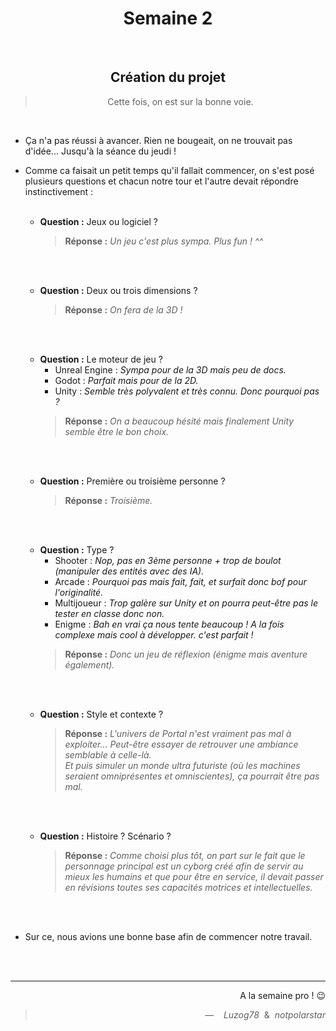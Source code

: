 <div align="center">
  
  # Semaine 2
  
  <br>
  
  ## Création du projet

  > Cette fois, on est sur la bonne voie.
  
</div>

<br>

- Ça n'a pas réussi à avancer. Rien ne bougeait, on ne trouvait pas d'idée... Jusqu'à la séance du jeudi !

- Comme ca faisait un petit temps qu'il fallait commencer, on s'est posé plusieurs questions et chacun notre tour et l'autre devait répondre instinctivement :

  <br>

  - **Question :** Jeux ou logiciel ?
    > **Réponse :** *Un jeu c'est plus sympa. Plus fun ! ^^*

  <br><br>

  - **Question :** Deux ou trois dimensions ?
    > **Réponse :** *On fera de la 3D !*

  <br><br>

  - **Question :** Le moteur de jeu ?
    - Unreal Engine : *Sympa pour de la 3D mais peu de docs.*
    - Godot : *Parfait mais pour de la 2D.*
    - Unity : *Semble très polyvalent et très connu. Donc pourquoi pas ?*
    > **Réponse :** *On a beaucoup hésité mais finalement Unity semble être le bon choix.*

  <br><br>

  - **Question :** Première ou troisième personne ?
    > **Réponse :** *Troisième.*

  <br><br>

  - **Question :** Type ?
    - Shooter : *Nop, pas en 3ème personne + trop de boulot (manipuler des entités avec des IA).*
    - Arcade : *Pourquoi pas mais fait, fait, et surfait donc bof pour l'originalité.*
    - Multijoueur : *Trop galère sur Unity et on pourra peut-être pas le tester en classe donc non.*
    - Enigme : *Bah en vrai ça nous tente beaucoup ! A la fois complexe mais cool à développer. c'est parfait !*
    > **Réponse :** *Donc un jeu de réflexion (énigme mais aventure également).*

  <br><br>

  - **Question :** Style et contexte ?
    > **Réponse :** *L'univers de Portal n'est vraiment pas mal à exploiter... Peut-être essayer de retrouver une ambiance semblable à celle-là.*<br>
    *Et puis simuler un monde ultra futuriste (où les machines seraient omniprésentes et omniscientes), ça pourrait être pas mal.*

  <br><br>

  - **Question :** Histoire ? Scénario ?
    > **Réponse :** *Comme choisi plus tôt, on part sur le fait que le personnage principal est un cyborg créé afin de servir au mieux les humains et que pour être en service, il devait passer en révisions toutes ses capacités motrices et intellectuelles.*

  <br><br>

- Sur ce, nous avions une bonne base afin de commencer notre travail.

<div align="right">
  <br><br>

  ---

  A la semaine pro ! 😉
  > — &nbsp;&nbsp; _Luzog78_ &nbsp;&&nbsp; _notpolarstar_
</div>


